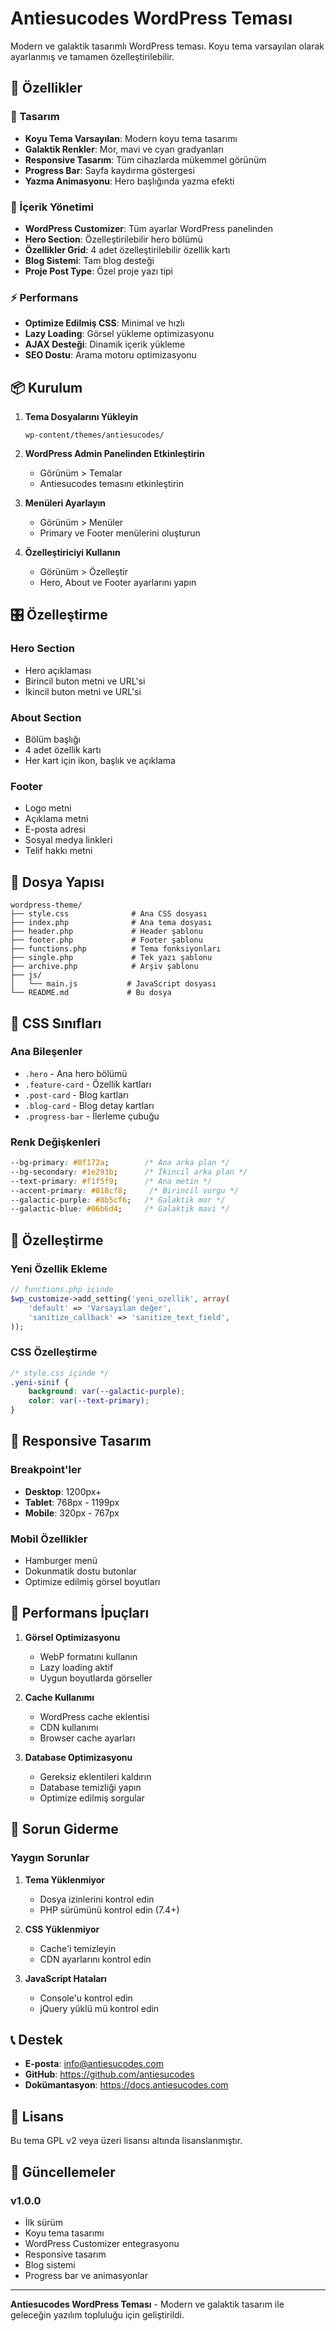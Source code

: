 # Antiesucodes WordPress Teması

Modern ve galaktik tasarımlı WordPress teması. Koyu tema varsayılan olarak ayarlanmış ve tamamen özelleştirilebilir.

## 🚀 Özellikler

### 🎨 Tasarım
- **Koyu Tema Varsayılan**: Modern koyu tema tasarımı
- **Galaktik Renkler**: Mor, mavi ve cyan gradyanları
- **Responsive Tasarım**: Tüm cihazlarda mükemmel görünüm
- **Progress Bar**: Sayfa kaydırma göstergesi
- **Yazma Animasyonu**: Hero başlığında yazma efekti

### 📝 İçerik Yönetimi
- **WordPress Customizer**: Tüm ayarlar WordPress panelinden
- **Hero Section**: Özelleştirilebilir hero bölümü
- **Özellikler Grid**: 4 adet özelleştirilebilir özellik kartı
- **Blog Sistemi**: Tam blog desteği
- **Proje Post Type**: Özel proje yazı tipi

### ⚡ Performans
- **Optimize Edilmiş CSS**: Minimal ve hızlı
- **Lazy Loading**: Görsel yükleme optimizasyonu
- **AJAX Desteği**: Dinamik içerik yükleme
- **SEO Dostu**: Arama motoru optimizasyonu

## 📦 Kurulum

1. **Tema Dosyalarını Yükleyin**
   ```
   wp-content/themes/antiesucodes/
   ```

2. **WordPress Admin Panelinden Etkinleştirin**
   - Görünüm > Temalar
   - Antiesucodes temasını etkinleştirin

3. **Menüleri Ayarlayın**
   - Görünüm > Menüler
   - Primary ve Footer menülerini oluşturun

4. **Özelleştiriciyi Kullanın**
   - Görünüm > Özelleştir
   - Hero, About ve Footer ayarlarını yapın

## 🎛️ Özelleştirme

### Hero Section
- Hero açıklaması
- Birincil buton metni ve URL'si
- İkincil buton metni ve URL'si

### About Section
- Bölüm başlığı
- 4 adet özellik kartı
- Her kart için ikon, başlık ve açıklama

### Footer
- Logo metni
- Açıklama metni
- E-posta adresi
- Sosyal medya linkleri
- Telif hakkı metni

## 📁 Dosya Yapısı

```
wordpress-theme/
├── style.css              # Ana CSS dosyası
├── index.php              # Ana tema dosyası
├── header.php             # Header şablonu
├── footer.php             # Footer şablonu
├── functions.php          # Tema fonksiyonları
├── single.php             # Tek yazı şablonu
├── archive.php            # Arşiv şablonu
├── js/
│   └── main.js           # JavaScript dosyası
└── README.md             # Bu dosya
```

## 🎨 CSS Sınıfları

### Ana Bileşenler
- `.hero` - Ana hero bölümü
- `.feature-card` - Özellik kartları
- `.post-card` - Blog kartları
- `.blog-card` - Blog detay kartları
- `.progress-bar` - İlerleme çubuğu

### Renk Değişkenleri
```css
--bg-primary: #0f172a;        /* Ana arka plan */
--bg-secondary: #1e293b;      /* İkincil arka plan */
--text-primary: #f1f5f9;      /* Ana metin */
--accent-primary: #818cf8;     /* Birincil vurgu */
--galactic-purple: #8b5cf6;   /* Galaktik mor */
--galactic-blue: #06b6d4;     /* Galaktik mavi */
```

## 🔧 Özelleştirme

### Yeni Özellik Ekleme
```php
// functions.php içinde
$wp_customize->add_setting('yeni_ozellik', array(
    'default' => 'Varsayılan değer',
    'sanitize_callback' => 'sanitize_text_field',
));
```

### CSS Özelleştirme
```css
/* style.css içinde */
.yeni-sinif {
    background: var(--galactic-purple);
    color: var(--text-primary);
}
```

## 📱 Responsive Tasarım

### Breakpoint'ler
- **Desktop**: 1200px+
- **Tablet**: 768px - 1199px
- **Mobile**: 320px - 767px

### Mobil Özellikler
- Hamburger menü
- Dokunmatik dostu butonlar
- Optimize edilmiş görsel boyutları

## 🚀 Performans İpuçları

1. **Görsel Optimizasyonu**
   - WebP formatını kullanın
   - Lazy loading aktif
   - Uygun boyutlarda görseller

2. **Cache Kullanımı**
   - WordPress cache eklentisi
   - CDN kullanımı
   - Browser cache ayarları

3. **Database Optimizasyonu**
   - Gereksiz eklentileri kaldırın
   - Database temizliği yapın
   - Optimize edilmiş sorgular

## 🐛 Sorun Giderme

### Yaygın Sorunlar

1. **Tema Yüklenmiyor**
   - Dosya izinlerini kontrol edin
   - PHP sürümünü kontrol edin (7.4+)

2. **CSS Yüklenmiyor**
   - Cache'i temizleyin
   - CDN ayarlarını kontrol edin

3. **JavaScript Hataları**
   - Console'u kontrol edin
   - jQuery yüklü mü kontrol edin

## 📞 Destek

- **E-posta**: info@antiesucodes.com
- **GitHub**: https://github.com/antiesucodes
- **Dokümantasyon**: https://docs.antiesucodes.com

## 📄 Lisans

Bu tema GPL v2 veya üzeri lisansı altında lisanslanmıştır.

## 🔄 Güncellemeler

### v1.0.0
- İlk sürüm
- Koyu tema tasarımı
- WordPress Customizer entegrasyonu
- Responsive tasarım
- Blog sistemi
- Progress bar ve animasyonlar

---

**Antiesucodes WordPress Teması** - Modern ve galaktik tasarım ile geleceğin yazılım topluluğu için geliştirildi. 